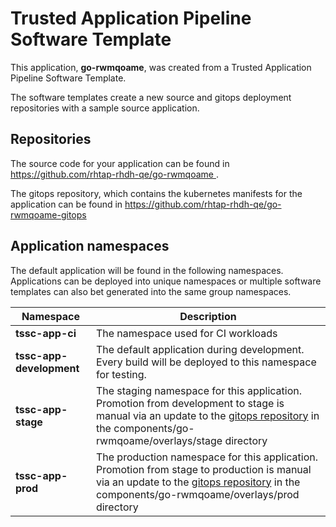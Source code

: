 # Trusted Application Pipeline Software Template

This application, **go-rwmqoame**, was created from a Trusted Application Pipeline Software Template.

The software templates create a new source and gitops deployment repositories with a sample source application. 

## Repositories

The source code for your application can be found in [https://github.com/rhtap-rhdh-qe/go-rwmqoame ](https://github.com/rhtap-rhdh-qe/go-rwmqoame ).
 
The gitops repository, which contains the kubernetes manifests for the application can be found in 
[https://github.com/rhtap-rhdh-qe/go-rwmqoame-gitops ](https://github.com/rhtap-rhdh-qe/go-rwmqoame-gitops ) 

## Application namespaces 

The default application will be found in the following namespaces. Applications can be deployed into unique namespaces or multiple software templates can also bet generated into the same group namespaces.  

|  Namespace   |  Description   |  
| -------- | -------- |
| **tssc-app-ci** | The namespace used for CI workloads |
| **tssc-app-development** | The default application during development. Every build will be deployed to this namespace for testing. |
| **tssc-app-stage** | The staging namespace for this application. Promotion from development to stage is manual via an update to the [gitops repository](https://github.com/rhtap-rhdh-qe/go-rwmqoame-gitops ) in the components/go-rwmqoame/overlays/stage directory |
| **tssc-app-prod** | The production namespace for this application. Promotion from stage to production is manual via an update to the [gitops repository](https://github.com/rhtap-rhdh-qe/go-rwmqoame-gitops ) in the components/go-rwmqoame/overlays/prod directory |